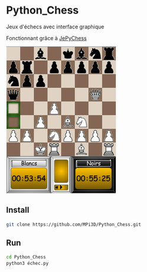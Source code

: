 # Python_Chess

Jeux d'échecs avec interface graphique

Fonctionnant grâce à [JePyChess](https://github.com/Tazeg/JePyChess)

[![Python Chess](/python_chess.png)](https://github.com/Tazeg/JePyChess)

## Install

``` sh
git clone https://github.com/MPi3D/Python_Chess.git
```

## Run

``` sh
cd Python_Chess
python3 échec.py
```
